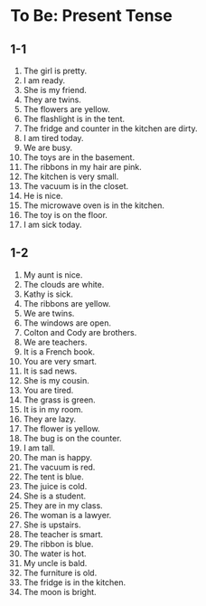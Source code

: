 # To Be: Present Tense

## 1-1

1. The girl is pretty.
1. I am ready.
1. She is my friend.
1. They are twins.
1. The flowers are yellow.
1. The flashlight is in the tent.
1. The fridge and counter in the kitchen are dirty.
1. I am tired today.
1. We are busy.
1. The toys are in the basement.
1. The ribbons in my hair are pink.
1. The kitchen is very small.
1. The vacuum is in the closet.
1. He is nice.
1. The microwave oven is in the kitchen.
1. The toy is on the floor.
1. I am sick today.

## 1-2

1. My aunt is nice.
1. The clouds are white.
1. Kathy is sick.
1. The ribbons are yellow.
1. We are twins.
1. The windows are open.
1. Colton and Cody are brothers.
1. We are teachers.
1. It is a French book.
1. You are very smart.
1. It is sad news.
1. She is my cousin.
1. You are tired.
1. The grass is green.
1. It is in my room.
1. They are lazy.
1. The flower is yellow.
1. The bug is on the counter.
1. I am tall.
1. The man is happy.
1. The vacuum is red.
1. The tent is blue.
1. The juice is cold.
1. She is a student.
1. They are in my class.
1. The woman is a lawyer.
1. She is upstairs.
1. The teacher is smart.
1. The ribbon is blue.
1. The water is hot.
1. My uncle is bald.
1. The furniture is old.
1. The fridge is in the kitchen.
1. The moon is bright.

